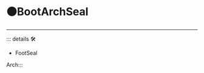 # 🟠<motor>BootArchSeal</motor>

---

<!-- =================================================== -->
<!-- =================================================== -->
<!-- =================================================== -->
<!-- =================================================== -->
<!-- =================================================== -->
::: details 🛠

- FootSeal

Arch:::
